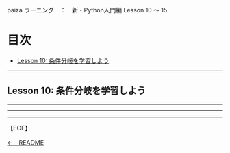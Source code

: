 <!-- omit in toc -->
paiza ラーニング　：　新・Python入門編 Lesson 10 ～ 15

<!-- omit in toc -->
# 目次
- [Lesson 10: 条件分岐を学習しよう](#lesson-10-条件分岐を学習しよう)




---
## Lesson 10: 条件分岐を学習しよう 






---






---






---


【EOF】







[←　README](../README.md)


